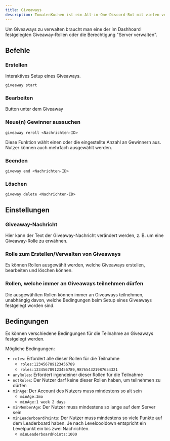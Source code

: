 ```yaml
---
title: Giveaways
description: TomatenKuchen ist ein All-in-One-Discord-Bot mit vielen verschiedenen Funktionen. Erklärt die Funktionen des Giveawayssystems.
---
```


Um Giveaways zu verwalten braucht man eine der im Dashhoard festgelegten Giveaway-Rollen oder die Berechtigung "Server verwalten".

## Befehle

### Erstellen

Interaktives Setup eines Giveaways.

`giveaway start`

### Bearbeiten

Button unter dem Giveaway

### Neue(n) Gewinner aussuchen

`giveaway reroll <Nachrichten-ID>`

Diese Funktion wählt einen oder die eingestellte Anzahl an Gewinnern aus. Nutzer können auch mehrfach ausgewählt werden.

### Beenden

`giveway end <Nachrichten-ID>`

### Löschen

`giveway delete <Nachrichten-ID>`

## Einstellungen

### Giveaway-Nachricht
Hier kann der Text der Giveaway-Nachricht verändert werden, z. B. um eine Giveaway-Rolle zu erwähnen.

### Rolle zum Erstellen/Verwalten von Giveaways
Es können Rollen ausgewählt werden, welche Giveaways erstellen, bearbeiten und löschen können.

### Rollen, welche immer an Giveaways teilnehmen dürfen
Die ausgewählten Rollen können immer an Giveaways teilnehmen, unabhängig davon, welche Bedingungen beim Setup eines Giveaways festgelegt worden sind.

## Bedingungen
Es können verschiedene Bedingungen für die Teilnahme an Giveaways festgelegt werden.

Mögliche Bedingungen:
- `roles`: Erfordert alle dieser Rollen für die Teilnahme
	- `roles:123456789123456789`
	- `roles:123456789123456789,987654321987654321`
- `anyRoles`: Erfordert irgendeiner dieser Rollen für die Teilnahme
- `notRoles`: Der Nutzer darf keine dieser Rollen haben, um teilnehmen zu dürfen
- `minAge`: Der Account des Nutzers muss mindestens so alt sein
	- `minAge:3mo`
	- `minAge:1 week 2 days`
- `minMemberAge`: Der Nutzer muss mindestens so lange auf dem Server sein
- `minLeaderboardPoints`: Der Nutzer muss mindestens so viele Punkte auf dem Leaderboard haben. Je nach Levelcooldown entspricht ein Levelpunkt ein bis zwei Nachrichten.
	- `minLeaderboardPoints:1000`
